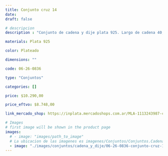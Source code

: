 ```yaml
---
title: Conjunto cruz 14
date: 
draft: false

# descripcion
description : "Conjunto de cadena y dije plata 925. Largo de cadena 40, 45 o 50 cm a elección."

materials: Plata 925

color: Plateado

dimensions: ""

code: 06-26-0836

type: "Conjuntos"

categories: []

price: $10.290,00

price_eftvo: $8.748,00

link_mercado_shop: https://inplata.mercadoshops.com.ar/MLA-1113243987-conjunto-cadena-y-dije-de-plata-cruz-14-_JM

# Images
# first image will be shown in the product page
images:
  # - image: "images/path_to_image"
  # La ubicacion de las imagenes es imagenes/Conjuntos/Conjuntos.Cadena y Dije/06-26-0836-conjunto-cruz-14
  - image: "./images/conjuntos/cadena_y_dije/06-26-0836-conjunto-cruz-14.jpg"
---
```

